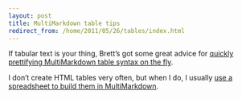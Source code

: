 ```yaml
---
layout: post
title: MultiMarkdown table tips
redirect_from: /home/2011/05/26/tables/index.html
---
```

<p>If tabular text is your thing, Brett&#8217;s got some great advice for <a href="http://brettterpstra.com/quick-tip-clean-up-your-multimarkdown-tables/">quickly prettifying MultiMarkdown table syntax on the fly</a>.</p>
<p>I don&#8217;t create HTML tables very often, but when I do, I usually <a href="http://www.practicallyefficient.com/2010/08/09/my-spreadsheet-to-multimarkdown-table-workflow/">use a spreadsheet to build them in MultiMarkdown</a>.</p>
